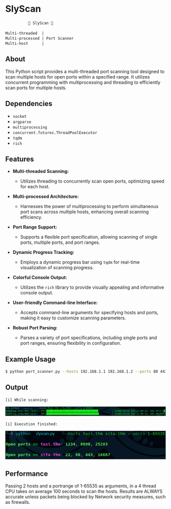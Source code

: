 # SlyScan
```
          🐍 SlyScan 🐍  

Multi-threaded  |
Multi-processed | Port Scanner
Multi-host      |
```
## About
This Python script provides a multi-threaded port scanning tool designed to scan multiple hosts for open ports within a specified range. It utilizes concurrent programming with multiprocessing and threading to efficiently scan ports for multiple hosts.

## Dependencies

- `socket`
- `argparse`
- `multiprocessing`
- `concurrent.futures.ThreadPoolExecutor`
- `tqdm`
- `rich`

## Features

- **Multi-threaded Scanning:**
  + Utilizes threading to concurrently scan open ports, optimizing speed for each host.

- **Multi-processed Architecture:**
  + Harnesses the power of multiprocessing to perform simultaneous port scans across multiple hosts, enhancing overall scanning efficiency.

- **Port Range Support:**
  + Supports a flexible port specification, allowing scanning of single ports, multiple ports, and port ranges.

- **Dynamic Progress Tracking:**
  + Employs a dynamic progress bar using `tqdm` for real-time visualization of scanning progress.

- **Colorful Console Output:**
  + Utilizes the `rich` library to provide visually appealing and informative console output.

- **User-friendly Command-line Interface:**
  + Accepts command-line arguments for specifying hosts and ports, making it easy to customize scanning parameters.

- **Robust Port Parsing:**
  + Parses a variety of port specifications, including single ports and port ranges, ensuring flexibility in configuration.

## Example Usage

```bash
$ python port_scanner.py --hosts 192.168.1.1 192.168.1.2 --ports 80 443 8080-8090
```

## Output
```
[i] While scanning:
```
![Alt text](https://github.com/JeneralMotors/slyscan/blob/main/resources/slyscan-midscan.png)
```
[i] Execution finished:
```
![Alt text](https://github.com/JeneralMotors/slyscan/blob/main/resources/slyscan-finished.png)

## Performance

Passing 2 hosts and a portrange of 1-65535 as arguments, in a 4 thread CPU takes on average 100 seconds to scan the hosts.
Results are ALWAYS accurate unless packets being blocked by Network security measures, such as firewalls.
